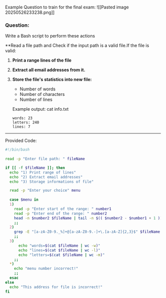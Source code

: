Example Question to train for the final exam:
![[Pasted image 20250526233238.png]]
### **Question:**

Write a Bash script to perform these actions

 **Read a file path and Check if the input path is a valid file.If the file is valid:


1. **Print a range lines of the file**  
2. **Extract all email addresses from it.**  
3. **Store the file's statistics into new file:**
    
	- Number of words
    - Number of characters
    - Number of lines
    
    Example output: cat info.txt
    ```
    words: 23
    letters: 240
    lines: 7
    ```

---
Provided Code:

```bash
#!/bin/bash
 
read -p "Enter file path: " fileName

if [[ -f $fileName ]]; then
  echo "1) Print range of lines"
  echo "2) Extract email addresses"
  echo "3) Storage informations of file"

  read -p "Enter your choice" menu
  
  case $menu in
  1)
    read -p "Enter start of the range: " number1
    read -p "Enter end of the range: " number2
    head -n $number2 $fileName | tail -n $(( $number2 - $number1 + 1 ))
    ;;
  2)
    grep -E "[a-zA-Z0-9._%]+@[a-zA-Z0-9.-]+\.[a-zA-Z]{2,3}$" $fileName
    ;;
  3)
      echo "words=$(cat $fileName | wc -w)"
      echo "lines=$(cat $fileName | wc -l)"
      echo "letters=$(cat $fileName | wc -m)"
    ;;
  *)
    echo "menu number incorrect!"
    ;;
  esac
else
  echo "This address for file is incorrect!"
fi
